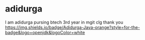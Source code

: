 # adidurga
I am adidurga
pursing btech 3rd year 
in mgit clg
thank you
https://img.shields.io/badge/Adidurga-Java-orange?style=for-the-badge&logo=openjdk&logoColor=white
